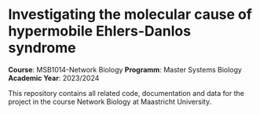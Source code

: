 # Investigating the molecular cause of hypermobile Ehlers-Danlos syndrome

**Course**: MSB1014-Network Biology
**Programm**: Master Systems Biology
**Academic Year**: 2023/2024

This repository contains all related code, documentation and data for the project in the course Network Biology at Maastricht University.


